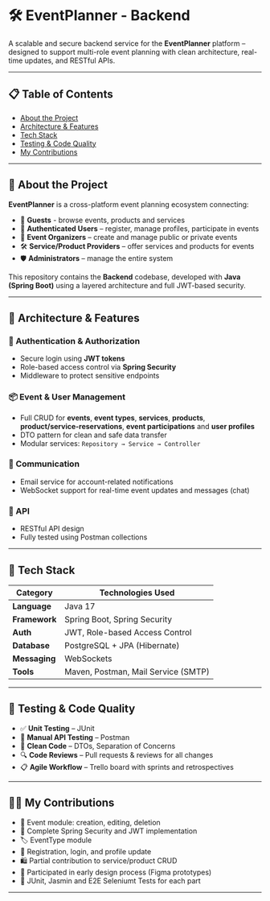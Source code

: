 # 🛠️ EventPlanner - Backend

A scalable and secure backend service for the **EventPlanner** platform – designed to support multi-role event planning with clean architecture, real-time updates, and RESTful APIs.

---

## 📋 Table of Contents
- [About the Project](#about-the-project)
- [Architecture & Features](#architecture--features)
- [Tech Stack](#tech-stack)
- [Testing & Code Quality](#testing--code-quality)
- [My Contributions](#my-contributions)

---

<a name="about-the-project"></a>
## 📖 About the Project

**EventPlanner** is a cross-platform event planning ecosystem connecting:
- 👤 **Guests** - browse events, products and services
- 🎫 **Authenticated Users** – register, manage profiles, participate in events  
- 🎤 **Event Organizers** – create and manage public or private events  
- 🛠️ **Service/Product Providers** – offer services and products for events  
- 🛡️ **Administrators** – manage the entire system

This repository contains the **Backend** codebase, developed with **Java (Spring Boot)** using a layered architecture and full JWT-based security.

---

<a name="architecture--features"></a>
## 🧱 Architecture & Features

### 🔐 Authentication & Authorization
- Secure login using **JWT tokens**
- Role-based access control via **Spring Security**
- Middleware to protect sensitive endpoints

### 📦 Event & User Management
- Full CRUD for **events**, **event types**, **services**, **products**, **product/service-reservations**, **event participations** and **user profiles**
- DTO pattern for clean and safe data transfer
- Modular services: `Repository → Service → Controller`

### 🔔 Communication
- Email service for account-related notifications
- WebSocket support for real-time event updates and messages (chat)

### 🔗 API
- RESTful API design
- Fully tested using Postman collections

---

<a name="tech-stack"></a>
## 🧰 Tech Stack

| Category     | Technologies Used                          |
|--------------|---------------------------------------------|
| **Language** | Java 17                                     |
| **Framework**| Spring Boot, Spring Security                |
| **Auth**     | JWT, Role-based Access Control              |
| **Database** | PostgreSQL + JPA (Hibernate)                |
| **Messaging**| WebSockets                                  |
| **Tools**    | Maven, Postman, Mail Service (SMTP)         |

---

<a name="testing--code-quality"></a>
## 🧪 Testing & Code Quality

- ✅ **Unit Testing** – JUnit  
- 🧪 **Manual API Testing** – Postman  
- 🧼 **Clean Code** – DTOs, Separation of Concerns  
- 🔍 **Code Reviews** – Pull requests & reviews for all changes  
- 📋 **Agile Workflow** – Trello board with sprints and retrospectives

---

<a name="my-contributions"></a>
## 👨‍💻 My Contributions

- 🔧 Event module: creation, editing, deletion
- 🔐 Complete Spring Security and JWT implementation
- 🏷️ EventType module  
- 👤 Registration, login, and profile update  
- 🛍️ Partial contribution to service/product CRUD  
- 📐 Participated in early design process (Figma prototypes)
- 🧪 JUnit, Jasmin and E2E Seleniumt Tests for each part

---

